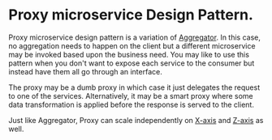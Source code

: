 # Proxy microservice Design Pattern.

Proxy microservice design pattern is a variation of [Aggregator](aggregator.md). In this case, no aggregation needs to happen on the client but a different microservice may be invoked based upon the business need. You may like to use this pattern when you don't want to expose each service to the consumer but instead have them all go through an interface.

The proxy may be a dumb proxy in which case it just delegates the request to one of the services. Alternatively, it may be a smart proxy where some data transformation is applied before the response is served to the client.

Just like Aggregator, Proxy can scale independently on [X-axis](scale-cube.md) and [Z-axis](scale-cube.md) as well.
